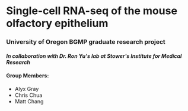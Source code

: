 # Single-cell RNA-seq of the mouse olfactory epithelium
### University of Oregon BGMP graduate research project
#### *In collaboration with Dr. Ron Yu's lab at Stower's Institute for Medical Research*

#### Group Members:
- Alyx Gray
- Chris Chua
- Matt Chang
